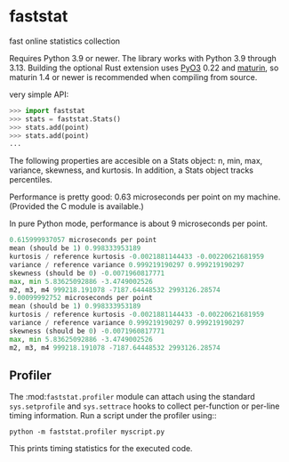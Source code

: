 faststat
========

fast online statistics collection

Requires Python 3.9 or newer.  The library works with Python 3.9 through 3.13.
Building the optional Rust extension uses [PyO3](https://pyo3.rs) 0.22 and
[maturin](https://github.com/PyO3/maturin), so maturin 1.4 or newer is
recommended when compiling from source.

very simple API:

```python
>>> import faststat
>>> stats = faststat.Stats()
>>> stats.add(point)
>>> stats.add(point)
...
```


The following properties are accesible on a Stats object: n, min, max, variance, skewness, and kurtosis.
In addition, a Stats object tracks percentiles.

Performance is pretty good: 0.63 microseconds per point on my machine.  (Provided the C module is available.)

In pure Python mode, performance is about 9 microseconds per point.

```python
0.615999937057 microseconds per point
mean (should be 1) 0.998333953189
kurtosis / reference kurtosis -0.0021881144433 -0.00220621681959
variance / reference variance 0.999219190297 0.999219190297
skewness (should be 0) -0.0071960817771
max, min 5.83625092886 -3.4749002526
m2, m3, m4 999218.191078 -7187.64448532 2993126.28574
9.00099992752 microseconds per point
mean (should be 1) 0.998333953189
kurtosis / reference kurtosis -0.0021881144433 -0.00220621681959
variance / reference variance 0.999219190297 0.999219190297
skewness (should be 0) -0.0071960817771
max, min 5.83625092886 -3.4749002526
m2, m3, m4 999218.191078 -7187.64448532 2993126.28574
```

Profiler
--------
The :mod:`faststat.profiler` module can attach using the standard
``sys.setprofile`` and ``sys.settrace`` hooks to collect per-function or
per-line timing information.  Run a script under the profiler using::

    python -m faststat.profiler myscript.py

This prints timing statistics for the executed code.
